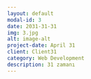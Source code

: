 ```yaml
---
layout: default
modal-id: 3
date: 2031-31-31
img: 3.jpg
alt: image-alt
project-date: April 31
client: Client31
category: Web Development
description: 31 zamanı 
---
```

